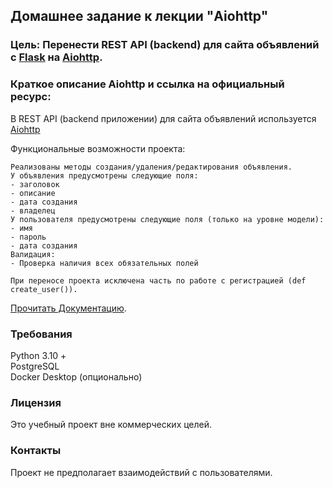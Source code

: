 ## Домашнее задание к лекции "Aiohttp"  
### Цель: Перенести REST API (backend) для сайта объявлений с [Flask](https://github.com/Alonsole/Flask_test_one) на [Aiohttp](https://github.com/Alonsole/Aiohttp_test_one).  

### Краткое описание Aiohttp и ссылка на официальный ресурс:
В REST API (backend приложении) для сайта объявлений используется [Aiohttp](https://docs.aiohttp.org/en/stable/)

Функциональные возможности проекта:  
```
Реализованы методы создания/удаления/редактирования объявления.
У объявления предусмотрены следующие поля:
- заголовок
- описание
- дата создания
- владелец
У пользователя предусмотрены следующие поля (только на уровне модели):
- имя
- пароль
- дата создания
Валидация:
- Проверка наличия всех обязательных полей
```
```
При переносе проекта исключена часть по работе с регистрацией (def create_user()).
```
[Прочитать Документацию](https://github.com/Alonsole/Flask_test_one/blob/main/Documentation.md).  
### Требования
Python 3.10 +  
PostgreSQL  
Docker Desktop (опционально)  

### Лицензия
Это учебный проект вне коммерческих целей.

### Контакты
Проект не предполагает взаимодействий с пользователями.